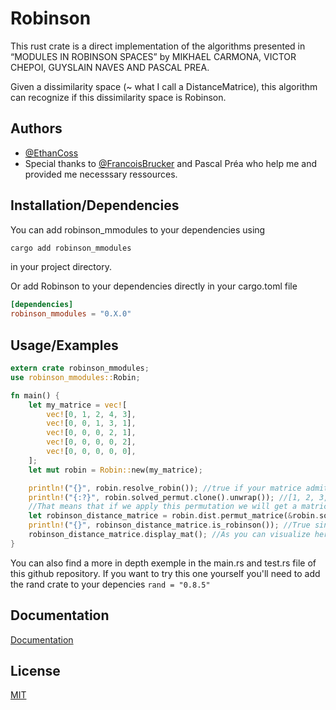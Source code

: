 
# Robinson

This rust crate is a direct implementation of the algorithms presented in “MODULES IN ROBINSON SPACES” by MIKHAEL CARMONA, VICTOR CHEPOI, GUYSLAIN NAVES AND PASCAL PREA.

Given a dissimilarity space (~ what I call a DistanceMatrice), this algorithm can recognize if this dissimilarity space is Robinson.


## Authors

- [@EthanCoss](https://github.com/EthanCoss)
- Special thanks to [@FrancoisBrucker](https://github.com/FrancoisBrucker) and Pascal Préa who help me and provided me necesssary ressources.


## Installation/Dependencies

You can add robinson_mmodules to your dependencies using
```bash
cargo add robinson_mmodules
```
in your project directory.

Or add Robinson to your dependencies directly in your cargo.toml file
```toml
[dependencies]
robinson_mmodules = "0.X.0"
```

## Usage/Examples

```rust
extern crate robinson_mmodules;
use robinson_mmodules::Robin;

fn main() {
    let my_matrice = vec![
        vec![0, 1, 2, 4, 3],
        vec![0, 0, 1, 3, 1],
        vec![0, 0, 0, 2, 1],
        vec![0, 0, 0, 0, 2],
        vec![0, 0, 0, 0, 0],
    ];
    let mut robin = Robin::new(my_matrice);

    println!("{}", robin.resolve_robin()); //true if your matrice admit a compatible order (equivalent to if your dissimilarity space is Robinson), false otherwise. In this case, it's true.
    println!("{:?}", robin.solved_permut.clone().unwrap()); //[1, 2, 3, 5, 4] which is a valid permutation
    //That means that if we apply this permutation we will get a matrice that respect the Robinson property
    let robinson_distance_matrice = robin.dist.permut_matrice(&robin.solved_permut.unwrap());
    println!("{}", robinson_distance_matrice.is_robinson()); //True since this DistanceMatrice respect the Robinson property here
    robinson_distance_matrice.display_mat(); //As you can visualize here
}

```

You can also find a more in depth exemple in the main.rs and test.rs file of this github repository. If you want to try this one yourself you'll need to add the rand crate to your depencies `rand = "0.8.5"`

## Documentation

[Documentation](https://docs.rs/robinson_mmodules/latest/robinson_mmodules/)


## License

[MIT](https://choosealicense.com/licenses/mit/)
